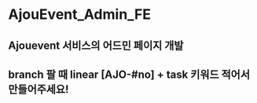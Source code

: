 # AjouEvent_Admin_FE

## Ajouevent 서비스의 어드민 페이지 개발

## branch 팔 때 linear [AJO-#no] + task 키워드 적어서 만들어주세요!



